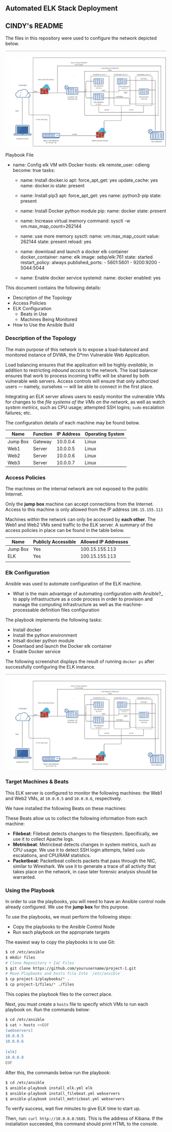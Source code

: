 ## Automated ELK Stack Deployment
## CINDY's README
The files in this repository were used to configure the network depicted below.

 ![](diagrams/DIAGRAM.png)



Playbook File

- name: Config elk VM with Docker
  hosts: elk
  remote_user: cdieng
  become: true
  tasks:

  - name: Install docker.io
    apt:
      force_apt_get: yes
      update_cache: yes
      name: docker.io
      state: present

  - name: Install pip3
    apt:
      force_apt_get: yes
      name: python3-pip
      state: present

  - name: Install Docker python module
    pip:
      name: docker
      state: present

  - name: Increase virtual memory
    command: sysctl -w vm.max_map_count=262144

  - name: use more memory
    sysctl:
      name: vm.max_map_count
      value: 262144
      state: present
      reload: yes

  - name: download and launch a docker elk container
    docker_container:
      name: elk
      image: sebp/elk:761
      state: started
      restart_policy: always
      published_ports:
          - 5601:5601
          - 9200:9200
          - 5044:5044 

  - name: Enable docker service
    systemd:
      name: docker
      enabled: yes

This document contains the following details:
- Description of the Topology
- Access Policies
- ELK Configuration
  - Beats in Use
  - Machines Being Monitored
- How to Use the Ansible Build


### Description of the Topology

The main purpose of this network is to expose a load-balanced and monitored instance of DVWA, the D*mn Vulnerable Web Application.

Load balancing ensures that the application will be highly *available*, in addition to restricting *inbound access* to the network. The load balancer ensures that work to process incoming traffic will be shared by both vulnerable web servers. Access controls will ensure that only authorized users — namely, ourselves — will be able to connect in the first place.


Integrating an ELK server allows users to easily monitor the vulnerable VMs for changes to the *file systems of the VMs on the network*, as well as watch *system metrics*, such as CPU usage; attempted SSH logins; `sudo` escalation failures; etc.

The configuration details of each machine may be found below.


| Name     | Function | IP Address | Operating System |
|----------|----------|------------|------------------|
| Jump Box | Gateway  | 10.0.0.4   | Linux            |
| Web1     | Server   | 10.0.0.5   | Linux            |
| Web2     | Server   | 10.0.0.6   | Linux            |
| Web3     | Server   | 10.0.0.7   | Linux            |

### Access Policies

The machines on the internal network are not exposed to the public Internet. 


Only the **jump box** machine can accept connections from the Internet. Access to this machine is only allowed from the IP address `100.15.155.113`


Machines _within_ the network can only be accessed by **each other**. The Web1 and Web2 VMs send traffic to the ELK server.
A summary of the access policies in place can be found in the table below.

| Name     | Publicly Accessible | Allowed IP Addresses |
|----------|---------------------|----------------------|
| Jump Box | Yes                 |   100.15.155.113     |
| ELK      | Yes                  |   100.15.155.113     |
|          |                     |                      |

### Elk Configuration

Ansible was used to automate configuration of the ELK machine. 

- What is the main advantage of automating configuration with Ansible?_
to apply infrastructure as a code process in order to provision and manage the computing infrastructure as well as the machine-processable definition files configuration

The playbook implements the following tasks:
- Install docker 
- Install the python environment
- Intsall docker python module
- Downlaod and launch the Docker elk container
- Enable Docker service

The following screenshot displays the result of running `docker ps` after successfully configuring the ELK instance.

![](diagrams/DIAGRAM.png)

### Target Machines & Beats
This ELK server is configured to monitor the following machines:
the Web1 and Web2 VMs, at `10.0.0.5` and `10.0.0.6`, respectively.

We have installed the following Beats on these machines:

These Beats allow us to collect the following information from each machine:
- **Filebeat**: Filebeat detects changes to the filesystem. Specifically, we use it to collect Apache logs.
- **Metricbeat**: Metricbeat detects changes in system metrics, such as CPU usage. We use it to detect SSH login attempts, failed `sudo` escalations, and CPU/RAM statistics.
- **Packetbeat**: Packetbeat collects packets that pass through the NIC, similar to Wireshark. We use it to generate a trace of all activity that takes place on the network, in case later forensic analysis should be warranted.

### Using the Playbook
In order to use the playbooks, you will need to have an Ansible control node already configured. We use the **jump box** for this purpose.

To use the playbooks, we must perform the following steps:
- Copy the playbooks to the Ansible Control Node
- Run each playbook on the appropriate targets

The easiest way to copy the playbooks is to use Git:

```bash
$ cd /etc/ansible
$ mkdir files
# Clone Repository + IaC Files
$ git clone https://github.com/yourusername/project-1.git
# Move Playbooks and hosts file Into `/etc/ansible`
$ cp project-1/playbooks/* .
$ cp project-1/files/* ./files
```

This copies the playbook files to the correct place.

Next, you must create a `hosts` file to specify which VMs to run each playbook on. Run the commands below:

```bash
$ cd /etc/ansible
$ cat > hosts <<EOF
[webservers]
10.0.0.5
10.0.0.6

[elk]
10.0.0.8
EOF
```

After this, the commands below run the playbook:

 ```bash
 $ cd /etc/ansible
 $ ansible-playbook install_elk.yml elk
 $ ansible-playbook install_filebeat.yml webservers
 $ ansible-playbook install_metricbeat.yml webservers
 ```

To verify success, wait five minutes to give ELK time to start up. 

Then, run: `curl http://10.0.0.8:5601`. This is the address of Kibana. If the installation succeeded, this command should print HTML to the console.